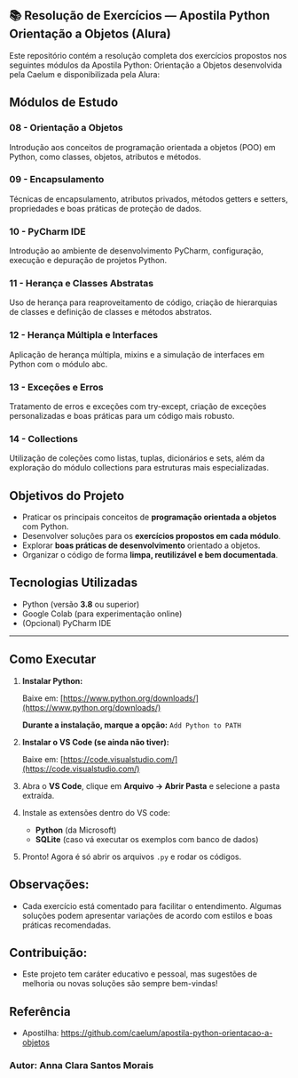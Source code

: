 ## 📚 Resolução de Exercícios — Apostila Python Orientação a Objetos (Alura)

Este repositório contém a resolução completa dos exercícios propostos nos seguintes módulos da Apostila Python: Orientação a Objetos desenvolvida pela Caelum e disponibilizada pela Alura:

## Módulos de Estudo

### 08 - Orientação a Objetos
Introdução aos conceitos de programação orientada a objetos (POO) em Python, como classes, objetos, atributos e métodos.

### 09 - Encapsulamento
Técnicas de encapsulamento, atributos privados, métodos getters e setters, propriedades e boas práticas de proteção de dados.

### 10 - PyCharm IDE
Introdução ao ambiente de desenvolvimento PyCharm, configuração, execução e depuração de projetos Python.

### 11 - Herança e Classes Abstratas
Uso de herança para reaproveitamento de código, criação de hierarquias de classes e definição de classes e métodos abstratos.

### 12 - Herança Múltipla e Interfaces
Aplicação de herança múltipla, mixins e a simulação de interfaces em Python com o módulo abc.

### 13 - Exceções e Erros
Tratamento de erros e exceções com try-except, criação de exceções personalizadas e boas práticas para um código mais robusto.

### 14 - Collections
Utilização de coleções como listas, tuplas, dicionários e sets, além da exploração do módulo collections para estruturas mais especializadas.

## Objetivos do Projeto

- Praticar os principais conceitos de **programação orientada a objetos** com Python.
- Desenvolver soluções para os **exercícios propostos em cada módulo**.
- Explorar **boas práticas de desenvolvimento** orientado a objetos.
- Organizar o código de forma **limpa, reutilizável e bem documentada**.

## Tecnologias Utilizadas

- Python (versão **3.8** ou superior)
- Google Colab (para experimentação online)
- (Opcional) PyCharm IDE

---

## Como Executar

1. **Instalar Python:**

    Baixe em: [https://www.python.org/downloads/](https://www.python.org/downloads/)

    **Durante a instalação, marque a opção:** `Add Python to PATH`

3. **Instalar o VS Code (se ainda não tiver):**

    Baixe em: [https://code.visualstudio.com/](https://code.visualstudio.com/)


4. Abra o **VS Code**, clique em **Arquivo → Abrir Pasta** e selecione a pasta extraída.
5. Instale as extensões dentro do VS code:
   - **Python** (da Microsoft)
   - **SQLite** (caso vá executar os exemplos com banco de dados)
6. Pronto! Agora é só abrir os arquivos `.py` e rodar os códigos.  

##  Observações:
- Cada exercício está comentado para facilitar o entendimento. Algumas soluções podem apresentar variações de acordo com estilos e boas práticas recomendadas.

## Contribuição:
- Este projeto tem caráter educativo e pessoal, mas sugestões de melhoria ou novas soluções são sempre bem-vindas!

## Referência
- Apostilha: https://github.com/caelum/apostila-python-orientacao-a-objetos

### Autor: Anna Clara Santos Morais 
